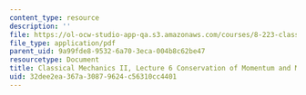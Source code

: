 ```yaml
---
content_type: resource
description: ''
file: https://ol-ocw-studio-app-qa.s3.amazonaws.com/courses/8-223-classical-mechanics-ii-january-iap-2017/32dee2ea367a30879624c56310cc4401_MIT8_223IAP17_Lec6.pdf
file_type: application/pdf
parent_uid: 9a99fde8-9532-6a70-3eca-004b8c62be47
resourcetype: Document
title: Classical Mechanics II, Lecture 6 Conservation of Momentum and Mass
uid: 32dee2ea-367a-3087-9624-c56310cc4401
---
```

